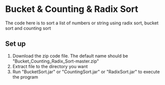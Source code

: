 # Bucket & Counting & Radix Sort
The code here is to sort a list of numbers or string using radix sort, bucket sort and counting sort

## Set up
1. Download the zip code file. The default name should be "Bucket_Counting_Radix_Sort-master.zip"
2. Extract file to the directory you want
3. Run "BucketSort.jar" or "CountingSort.jar" or "RadixSort.jar" to execute the program
